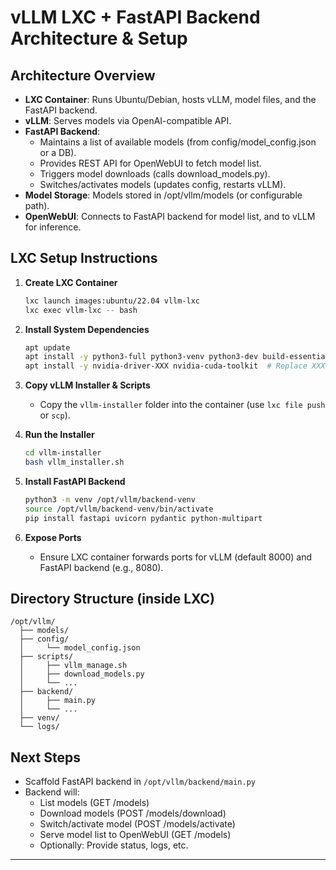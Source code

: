 # vLLM LXC + FastAPI Backend Architecture & Setup

## Architecture Overview

- **LXC Container**: Runs Ubuntu/Debian, hosts vLLM, model files, and the FastAPI backend.
- **vLLM**: Serves models via OpenAI-compatible API.
- **FastAPI Backend**: 
  - Maintains a list of available models (from config/model_config.json or a DB).
  - Provides REST API for OpenWebUI to fetch model list.
  - Triggers model downloads (calls download_models.py).
  - Switches/activates models (updates config, restarts vLLM).
- **Model Storage**: Models stored in /opt/vllm/models (or configurable path).
- **OpenWebUI**: Connects to FastAPI backend for model list, and to vLLM for inference.

## LXC Setup Instructions

1. **Create LXC Container**
   ```bash
   lxc launch images:ubuntu/22.04 vllm-lxc
   lxc exec vllm-lxc -- bash
   ```

2. **Install System Dependencies**
   ```bash
   apt update
   apt install -y python3-full python3-venv python3-dev build-essential git wget curl jq sudo
   apt install -y nvidia-driver-XXX nvidia-cuda-toolkit  # Replace XXX with your driver version
   ```

3. **Copy vLLM Installer & Scripts**
   - Copy the `vllm-installer` folder into the container (use `lxc file push` or `scp`).

4. **Run the Installer**
   ```bash
   cd vllm-installer
   bash vllm_installer.sh
   ```

5. **Install FastAPI Backend**
   ```bash
   python3 -m venv /opt/vllm/backend-venv
   source /opt/vllm/backend-venv/bin/activate
   pip install fastapi uvicorn pydantic python-multipart
   ```

6. **Expose Ports**
   - Ensure LXC container forwards ports for vLLM (default 8000) and FastAPI backend (e.g., 8080).

## Directory Structure (inside LXC)

```
/opt/vllm/
  ├── models/
  ├── config/
  │     └── model_config.json
  ├── scripts/
  │     ├── vllm_manage.sh
  │     ├── download_models.py
  │     └── ...
  ├── backend/
  │     ├── main.py
  │     └── ...
  ├── venv/
  └── logs/
```

## Next Steps

- Scaffold FastAPI backend in `/opt/vllm/backend/main.py`
- Backend will:
  - List models (GET /models)
  - Download models (POST /models/download)
  - Switch/activate model (POST /models/activate)
  - Serve model list to OpenWebUI (GET /models)
  - Optionally: Provide status, logs, etc.

---